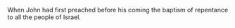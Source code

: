 When John had first preached before his coming the baptism of repentance to all the people of Israel.
